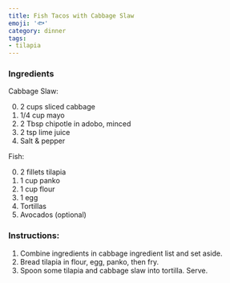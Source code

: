 ```yaml
---
title: Fish Tacos with Cabbage Slaw
emoji: '🐟'
category: dinner
tags:
- tilapia
---
```


### Ingredients

Cabbage Slaw:

0. 2 cups sliced cabbage
0. 1/4 cup mayo
0. 2 Tbsp chipotle in adobo, minced
0. 2 tsp lime juice
0. Salt & pepper

Fish:

0. 2 fillets tilapia
0. 1 cup panko
0. 1 cup flour
0. 1 egg
0. Tortillas
0. Avocados (optional)

### Instructions:

1. Combine ingredients in cabbage ingredient list and set aside.
2. Bread tilapia in flour, egg, panko, then fry.
3. Spoon some tilapia and cabbage slaw into tortilla. Serve.
